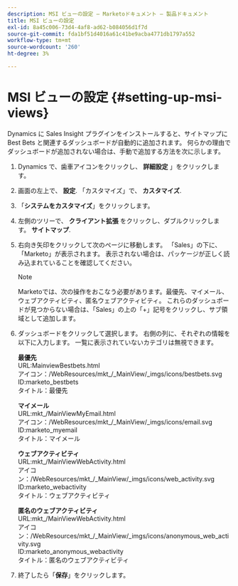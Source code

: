 ```yaml
---
description: MSI ビューの設定 — Marketoドキュメント — 製品ドキュメント
title: MSI ビューの設定
exl-id: 8a45c006-73d4-4af8-ad62-b084056d1f7d
source-git-commit: fda1bf51d4016a61c41be9acba4771db1797a552
workflow-type: tm+mt
source-wordcount: '260'
ht-degree: 3%

---
```


# MSI ビューの設定 {#setting-up-msi-views}

Dynamics に Sales Insight プラグインをインストールすると、サイトマップに Best Bets と関連するダッシュボードが自動的に追加されます。 何らかの理由でダッシュボードが追加されない場合は、手動で追加する方法を次に示します。

1. Dynamics で、歯車アイコンをクリックし、 **詳細設定** 」をクリックします。

1. 画面の左上で、 **設定**. 「カスタマイズ」で、 **カスタマイズ**.

1. 「**システムをカスタマイズ**」をクリックします。

1. 左側のツリーで、 **クライアント拡張** をクリックし、ダブルクリックします。 **サイトマップ**.

1. 右向き矢印をクリックして次のページに移動します。 「Sales」の下に、「Marketo」が表示されます。 表示されない場合は、パッケージが正しく読み込まれていることを確認してください。

   >[!NOTE]
   >
   >Marketoでは、次の操作をおこなう必要があります。最優先、マイメール、ウェブアクティビティ、匿名ウェブアクティビティ。 これらのダッシュボードが見つからない場合は、「Sales」の上の「+」記号をクリックし、サブ領域として追加します。

1. ダッシュボードをクリックして選択します。 右側の列に、それぞれの情報を以下に入力します。 一覧に表示されていないカテゴリは無視できます。

   **最優先**</br>
URL:MainviewBestbets.html</br>
アイコン：/WebResources/mkt_/_MainView/_imgs/icons/bestbets.svg</br>
ID:marketo_bestbets</br>
タイトル：最優先

   **マイメール**</br>
URL:mkt_/MainViewMyEmail.html</br>
アイコン：/WebResources/mkt_/_MainView/_imgs/icons/email.svg</br>
ID:marketo_myemail</br>
タイトル：マイメール

   **ウェブアクティビティ**</br>
URL:mkt_/MainViewWebActivity.html</br>
アイコン：/WebResources/mkt_/_MainView/_imgs/icons/web_activity.svg</br>
ID:marketo_webactivity</br>
タイトル：ウェブアクティビティ

   **匿名のウェブアクティビティ**</br>
URL:mkt_/MainViewWebActivity.html</br>
アイコン：/WebResources/mkt_/_MainView/_imgs/icons/anonymous_web_activity.svg</br>
ID:marketo_anonymous_webactivity</br>
タイトル：匿名のウェブアクティビティ

1. 終了したら「**保存**」をクリックします。
